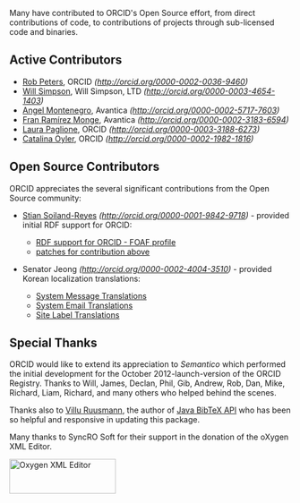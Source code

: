 Many have contributed to ORCID's Open Source effort, from direct contributions of code, to contributions of projects through sub-licensed code and binaries.

## Active Contributors
* [Rob Peters](https://github.com/rcpeters), ORCID _(http://orcid.org/0000-0002-0036-9460)_
* [Will Simpson](https://github.com/wjrsimpson), Will Simpson, LTD _(http://orcid.org/0000-0003-4654-1403)_
* [Angel Montenegro](https://github.com/amontenegro), Avantica _(http://orcid.org/0000-0002-5717-7603)_
* [Fran Ramírez Monge](https://github.com/hexplus), Avantica _(http://orcid.org/0000-0002-3183-6594)_
* [Laura Paglione](https://github.com/Laura-ORCID), ORCID _(http://orcid.org/0000-0003-3188-6273)_
* [Catalina Oyler](https://github.com/caoyler), ORCID _(http://orcid.org/0000-0002-1982-1816)_

## Open Source Contributors
ORCID appreciates the several significant contributions from the Open Source community:

* [Stian Soiland-Reyes](https://github.com/stain) _(http://orcid.org/0000-0001-9842-9718)_ - provided initial RDF support for ORCID:
    * [RDF support for ORCID - FOAF profile](https://github.com/ORCID/ORCID-Source/pull/235)
    * [patches for contribution above](https://github.com/ORCID/ORCID-Source/pull/656)

* Senator Jeong _(http://orcid.org/0000-0002-4004-3510)_ - provided Korean localization translations:
    * [System Message Translations](https://github.com/ORCID/ORCID-Source/blob/master/orcid-core/src/main/resources/i18n/messages_ko.properties)
    * [System Email Translations](https://github.com/ORCID/ORCID-Source/blob/master/orcid-core/src/main/resources/i18n/email_ko.properties)
    * [Site Label Translations](https://github.com/ORCID/ORCID-Source/blob/master/orcid-core/src/main/resources/i18n/javascript_ko.properties)

## Special Thanks
ORCID would like to extend its appreciation to *Semantico* which performed the initial development for the October 2012-launch-version of the ORCID Registry. Thanks to Will, James, Declan, Phil, Gib, Andrew, Rob, Dan, Mike, Richard, Liam, Richard, and many others who helped behind the scenes.

Thanks also to [Villu Ruusmann](https://masterbranch.com/villu.ruusmann), the author of [Java BibTeX API](http://code.google.com/p/java-bibtex/) who has been so helpful and responsive in updating this package.

Many thanks to SyncRO Soft for their support in the donation of the oXygen XML Editor.

<a href="http://www.oxygenxml.com" title="Oxygen XML Editor"><img src="http://www.oxygenxml.com/img/resources/oxygen190x62.png" width="190" height="62" alt="Oxygen XML Editor" border="0"/></a> 
